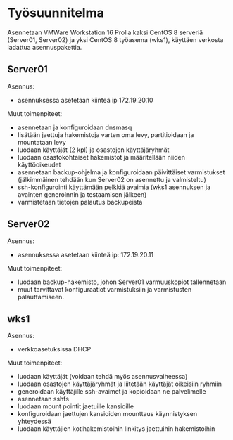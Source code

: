 # Työsuunnitelma

Asennetaan VMWare Workstation 16 Prolla kaksi CentOS 8 serveriä (Server01, Server02) ja yksi CentOS 8 työasema (wks1), käyttäen verkosta ladattua asennuspakettia.

## Server01
Asennus:
* asennuksessa asetetaan kiinteä ip 172.19.20.10

Muut toimenpiteet:
* asennetaan ja konfiguroidaan dnsmasq
* lisätään jaettuja hakemistoja varten oma levy, partitioidaan ja mountataan levy 
* luodaan käyttäjät (2 kpl) ja osastojen käyttäjäryhmät
* luodaan osastokohtaiset hakemistot ja määritellään niiden käyttöoikeudet
* asennetaan backup-ohjelma ja konfiguroidaan päivittäiset varmistukset (jälkimmäinen tehdään kun Server02 on asennettu ja valmisteltu)
* ssh-konfigurointi käyttämään pelkkiä avaimia (wks1 asennuksen ja avainten generoinnin ja testaamisen jälkeen)
* varmistetaan tietojen palautus backupeista

## Server02
Asennus:
* asennuksessa asetetaan kiinteä ip: 172.19.20.11

Muut toimenpiteet:
* luodaan backup-hakemisto, johon Server01 varmuuskopiot tallennetaan
* muut tarvittavat konfiguraatiot varmistuksiin ja varmistusten palauttamiseen.

## wks1
Asennus:
* verkkoasetuksissa DHCP

Muut toimenpiteet:
* luodaan käyttäjät (voidaan tehdä myös asennusvaiheessa)
* luodaan osastojen käyttäjäryhmät ja liitetään käyttäjät oikeisiin ryhmiin
* generoidaan käyttäjille ssh-avaimet ja kopioidaan ne palvelimelle
* asennetaan sshfs
* luodaan mount pointit jaetuille kansioille
* konfiguroidaan jaettujen kansioiden mounttaus käynnistyksen yhteydessä
* luodaan käyttäjien kotihakemistoihin linkitys jaettuihin hakemistoihin


